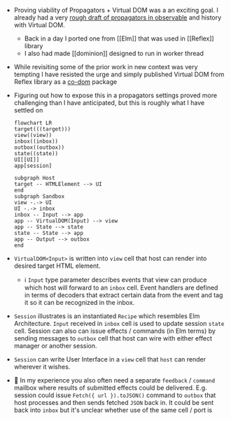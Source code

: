 - Proving viability of Propagators + Virtual DOM was a an exciting goal. I already had a very [rough draft of propagators in observable](https://observablehq.com/@gozala/propagators) and history with Virtual DOM.
	- Back in a day I ported one from [[Elm]] that was used in [[Reflex]] library
	- I also had made [[dominion]] designed to run in worker thread
- While revisiting some of the prior work in new context was very tempting I have resisted the urge and simply published Virtual DOM from Reflex library as a [co-dom](https://github.com/Gozala/co-dom) package
- Figuring out how to expose this in a propagators settings proved more challenging than I have anticipated, but this is roughly what I have settled on
  
  ```mermaid
  flowchart LR
  target(((target)))
  view((view))
  inbox((inbox))
  outbox((outbox))
  state((state))
  UI[[UI]]
  app[session]
  
  subgraph Host
  target -- HTMLElement --> UI
  end
  subgraph Sandbox
  view -.-> UI
  UI -.-> inbox 
  inbox -- Input --> app
  app -- VirtualDOM(Input) --> view
  app -- State --> state
  state -- State --> app
  app -- Output --> outbox
  end
  ```
- `VirtualDOM<Input>` is written into `view` cell that host can render into desired target HTML element.
	- ℹ️ `Input` type parameter describes events that view can produce which host will forward to an `inbox` cell. Event handlers are defined in terms of decoders that extract certain data from the event and tag it so it can be recognized in the inbox.
- `Session` illustrates is an instantiated `Recipe` which resembles Elm Architecture. `Input` received  in `inbox` cell is used to update session `state` cell. Session can also can issue effects / commands (in Elm terms) by sending messages to `outbox` cell that host can wire with either effect manager or another session.
- `Session` can write User Interface in a `view`  cell that `host` can render wherever it wishes.
- 💭 In my experience you also often need a separate `feedback` / `command` mailbox where results of submitted effects could be delivered. E.g. session could issue `Fetch({ url }).toJSON()` command to `outbox` that host processes and then sends fetched `JSON` back in. It could be sent back into `inbox` but it's unclear whether use of the same cell / port is